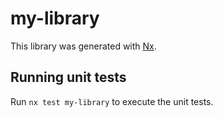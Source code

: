 # my-library

This library was generated with [Nx](https://nx.dev).

## Running unit tests

Run `nx test my-library` to execute the unit tests.
